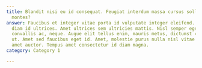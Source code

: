 ```yaml
---
title: Blandit nisi eu id consequat. Feugiat interdum massa cursus sollicitudin blandit
  montes?
answer: Faucibus et integer vitae porta id vulputate integer eleifend. Lorem tincidunt
  diam id ultrices. Amet ultrices sem ultricies mattis. Nisl semper eget ut amet massa
  convallis ac, neque. Augue elit tellus enim, mauris metus, dictumst cursus neque
  ut. Amet sed faucibus eget id. Amet, molestie purus nulla nisl vitae eros tellus
  amet auctor. Tempus amet consectetur id diam magna.
category: Category 1

---
```

